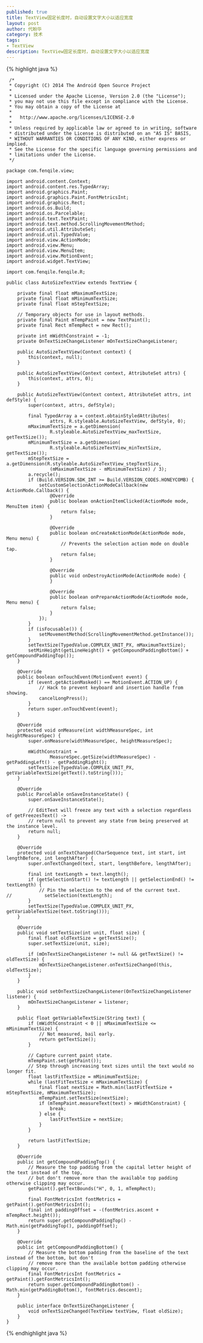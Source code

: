 ```yaml
---
published: true
title: TextView固定长度时，自动设置文字大小以适应宽度
layout: post
author: 代盼华
category: 技术
tags: 
- TextView
description: TextView固定长度时，自动设置文字大小以适应宽度
---
```




{% highlight java %}

	 /*
	 * Copyright (C) 2014 The Android Open Source Project
	 *
	 * Licensed under the Apache License, Version 2.0 (the "License");
	 * you may not use this file except in compliance with the License.
	 * You may obtain a copy of the License at
	 *
	 *   http://www.apache.org/licenses/LICENSE-2.0
	 *
	 * Unless required by applicable law or agreed to in writing, software
	 * distributed under the License is distributed on an "AS IS" BASIS,
	 * WITHOUT WARRANTIES OR CONDITIONS OF ANY KIND, either express or implied.
	 * See the License for the specific language governing permissions and
	 * limitations under the License.
	 */
	
	package com.fenqile.view;
	
	import android.content.Context;
	import android.content.res.TypedArray;
	import android.graphics.Paint;
	import android.graphics.Paint.FontMetricsInt;
	import android.graphics.Rect;
	import android.os.Build;
	import android.os.Parcelable;
	import android.text.TextPaint;
	import android.text.method.ScrollingMovementMethod;
	import android.util.AttributeSet;
	import android.util.TypedValue;
	import android.view.ActionMode;
	import android.view.Menu;
	import android.view.MenuItem;
	import android.view.MotionEvent;
	import android.widget.TextView;
	
	import com.fenqile.fenqile.R;
	
	public class AutoSizeTextView extends TextView {
	
	    private final float mMaximumTextSize;
	    private final float mMinimumTextSize;
	    private final float mStepTextSize;
	
	    // Temporary objects for use in layout methods.
	    private final Paint mTempPaint = new TextPaint();
	    private final Rect mTempRect = new Rect();
	
	    private int mWidthConstraint = -1;
	    private OnTextSizeChangeListener mOnTextSizeChangeListener;
	
	    public AutoSizeTextView(Context context) {
	        this(context, null);
	    }
	
	    public AutoSizeTextView(Context context, AttributeSet attrs) {
	        this(context, attrs, 0);
	    }
	
	    public AutoSizeTextView(Context context, AttributeSet attrs, int defStyle) {
	        super(context, attrs, defStyle);
	
	        final TypedArray a = context.obtainStyledAttributes(
	                attrs, R.styleable.AutoSizeTextView, defStyle, 0);
	        mMaximumTextSize = a.getDimension(
	                R.styleable.AutoSizeTextView_maxTextSize, getTextSize());
	        mMinimumTextSize = a.getDimension(
	                R.styleable.AutoSizeTextView_minTextSize, getTextSize());
	        mStepTextSize = a.getDimension(R.styleable.AutoSizeTextView_stepTextSize,
	                (mMaximumTextSize - mMinimumTextSize) / 3);
	        a.recycle();
	        if (Build.VERSION.SDK_INT >= Build.VERSION_CODES.HONEYCOMB) {
	            setCustomSelectionActionModeCallback(new ActionMode.Callback() {
	                @Override
	                public boolean onActionItemClicked(ActionMode mode, MenuItem item) {
	                    return false;
	                }
	
	                @Override
	                public boolean onCreateActionMode(ActionMode mode, Menu menu) {
	                    // Prevents the selection action mode on double tap.
	                    return false;
	                }
	
	                @Override
	                public void onDestroyActionMode(ActionMode mode) {
	                }
	
	                @Override
	                public boolean onPrepareActionMode(ActionMode mode, Menu menu) {
	                    return false;
	                }
	            });
	        }
	        if (isFocusable()) {
	            setMovementMethod(ScrollingMovementMethod.getInstance());
	        }
	        setTextSize(TypedValue.COMPLEX_UNIT_PX, mMaximumTextSize);
	        setMinHeight(getLineHeight() + getCompoundPaddingBottom() + getCompoundPaddingTop());
	    }
	
	    @Override
	    public boolean onTouchEvent(MotionEvent event) {
	        if (event.getActionMasked() == MotionEvent.ACTION_UP) {
	            // Hack to prevent keyboard and insertion handle from showing.
	            cancelLongPress();
	        }
	        return super.onTouchEvent(event);
	    }
	
	    @Override
	    protected void onMeasure(int widthMeasureSpec, int heightMeasureSpec) {
	        super.onMeasure(widthMeasureSpec, heightMeasureSpec);
	
	        mWidthConstraint =
	                MeasureSpec.getSize(widthMeasureSpec) - getPaddingLeft() - getPaddingRight();
	        setTextSize(TypedValue.COMPLEX_UNIT_PX, getVariableTextSize(getText().toString()));
	    }
	
	    @Override
	    public Parcelable onSaveInstanceState() {
	        super.onSaveInstanceState();
	
	        // EditText will freeze any text with a selection regardless of getFreezesText() ->
	        // return null to prevent any state from being preserved at the instance level.
	        return null;
	    }
	
	    @Override
	    protected void onTextChanged(CharSequence text, int start, int lengthBefore, int lengthAfter) {
	        super.onTextChanged(text, start, lengthBefore, lengthAfter);
	
	        final int textLength = text.length();
	        if (getSelectionStart() != textLength || getSelectionEnd() != textLength) {
	            // Pin the selection to the end of the current text.
	//            setSelection(textLength);
	        }
	        setTextSize(TypedValue.COMPLEX_UNIT_PX, getVariableTextSize(text.toString()));
	    }
	
	    @Override
	    public void setTextSize(int unit, float size) {
	        final float oldTextSize = getTextSize();
	        super.setTextSize(unit, size);
	
	        if (mOnTextSizeChangeListener != null && getTextSize() != oldTextSize) {
	            mOnTextSizeChangeListener.onTextSizeChanged(this, oldTextSize);
	        }
	    }
	
	    public void setOnTextSizeChangeListener(OnTextSizeChangeListener listener) {
	        mOnTextSizeChangeListener = listener;
	    }
	
	    public float getVariableTextSize(String text) {
	        if (mWidthConstraint < 0 || mMaximumTextSize <= mMinimumTextSize) {
	            // Not measured, bail early.
	            return getTextSize();
	        }
	
	        // Capture current paint state.
	        mTempPaint.set(getPaint());
	        // Step through increasing text sizes until the text would no longer fit.
	        float lastFitTextSize = mMinimumTextSize;
	        while (lastFitTextSize < mMaximumTextSize) {
	            final float nextSize = Math.min(lastFitTextSize + mStepTextSize, mMaximumTextSize);
	            mTempPaint.setTextSize(nextSize);
	            if (mTempPaint.measureText(text) > mWidthConstraint) {
	                break;
	            } else {
	                lastFitTextSize = nextSize;
	            }
	        }
	
	        return lastFitTextSize;
	    }
	
	    @Override
	    public int getCompoundPaddingTop() {
	        // Measure the top padding from the capital letter height of the text instead of the top,
	        // but don't remove more than the available top padding otherwise clipping may occur.
	        getPaint().getTextBounds("H", 0, 1, mTempRect);
	
	        final FontMetricsInt fontMetrics = getPaint().getFontMetricsInt();
	        final int paddingOffset = -(fontMetrics.ascent + mTempRect.height());
	        return super.getCompoundPaddingTop() - Math.min(getPaddingTop(), paddingOffset);
	    }
	
	    @Override
	    public int getCompoundPaddingBottom() {
	        // Measure the bottom padding from the baseline of the text instead of the bottom, but don't
	        // remove more than the available bottom padding otherwise clipping may occur.
	        final FontMetricsInt fontMetrics = getPaint().getFontMetricsInt();
	        return super.getCompoundPaddingBottom() - Math.min(getPaddingBottom(), fontMetrics.descent);
	    }
	
	    public interface OnTextSizeChangeListener {
	        void onTextSizeChanged(TextView textView, float oldSize);
	    }
	}

{% endhighlight java %}

